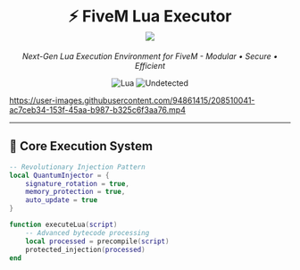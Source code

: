 <h1 align="center">
  ⚡ FiveM Lua Executor <br>
  <img src="https://img.shields.io/badge/Version-2.0_Stable-success?style=for-the-badge&logo=github">
</h1>

<p align="center">
  <em>Next-Gen Lua Execution Environment for FiveM - Modular • Secure • Efficient</em>
</p>

<div align="center">
  
![Lua](https://img.shields.io/badge/LUA-2C2D72?style=flat-square&logo=lua&logoColor=white)
![Undetected](https://img.shields.io/badge/Status-Undetected-brightgreen?style=flat-square)

</div>


https://user-images.githubusercontent.com/94861415/208510041-ac7ceb34-153f-45aa-b987-b325c6f3aa76.mp4



---

## 🧠 Core Execution System

```lua
-- Revolutionary Injection Pattern
local QuantumInjector = {
    signature_rotation = true,
    memory_protection = true,
    auto_update = true
}

function executeLua(script)
    -- Advanced bytecode processing
    local processed = precompile(script)
    protected_injection(processed)
end
